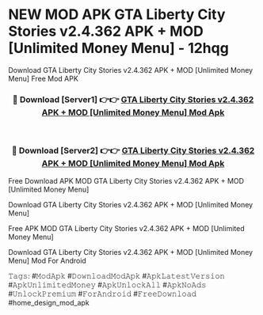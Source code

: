 # NEW MOD APK GTA Liberty City Stories v2.4.362 APK + MOD [Unlimited Money Menu] - 12hqg
Download GTA Liberty City Stories v2.4.362 APK + MOD [Unlimited Money Menu] Free Mod APK

<div align="center">
<h3>🔴 Download [Server1] 👉👉 <a href="https://apk-comot.site?title=GTA_Liberty_City_Stories_v2.4.362_APK_+_MOD_[Unlimited_Money_Menu]">GTA Liberty City Stories v2.4.362 APK + MOD [Unlimited Money Menu] Mod Apk</a></h3><br>

<h3>🔴 Download [Server2] 👉👉 <a href="https://apk-comot.site?title=GTA_Liberty_City_Stories_v2.4.362_APK_+_MOD_[Unlimited_Money_Menu]">GTA Liberty City Stories v2.4.362 APK + MOD [Unlimited Money Menu] Mod Apk</a></h3>
</div>


Free Download APK MOD GTA Liberty City Stories v2.4.362 APK + MOD [Unlimited Money Menu]

Download GTA Liberty City Stories v2.4.362 APK + MOD [Unlimited Money Menu] 

Free APK MOD GTA Liberty City Stories v2.4.362 APK + MOD [Unlimited Money Menu] 

Download GTA Liberty City Stories v2.4.362 APK + MOD [Unlimited Money Menu] Mod For Android

𝚃𝚊𝚐𝚜: #𝙼𝚘𝚍𝙰𝚙𝚔 #𝙳𝚘𝚠𝚗𝚕𝚘𝚊𝚍𝙼𝚘𝚍𝙰𝚙𝚔 #𝙰𝚙𝚔𝙻𝚊𝚝𝚎𝚜𝚝𝚅𝚎𝚛𝚜𝚒𝚘𝚗 #𝙰𝚙𝚔𝚄𝚗𝚕𝚒𝚖𝚒𝚝𝚎𝚍𝙼𝚘𝚗𝚎𝚢 #𝙰𝚙𝚔𝚄𝚗𝚕𝚘𝚌𝚔𝙰𝚕𝚕 #𝙰𝚙𝚔𝙽𝚘𝙰𝚍𝚜 #𝚄𝚗𝚕𝚘𝚌𝚔𝙿𝚛𝚎𝚖𝚒𝚞𝚖 #𝙵𝚘𝚛𝙰𝚗𝚍𝚛𝚘𝚒𝚍 #𝙵𝚛𝚎𝚎𝙳𝚘𝚠𝚗𝚕𝚘𝚊𝚍 #home_design_mod_apk